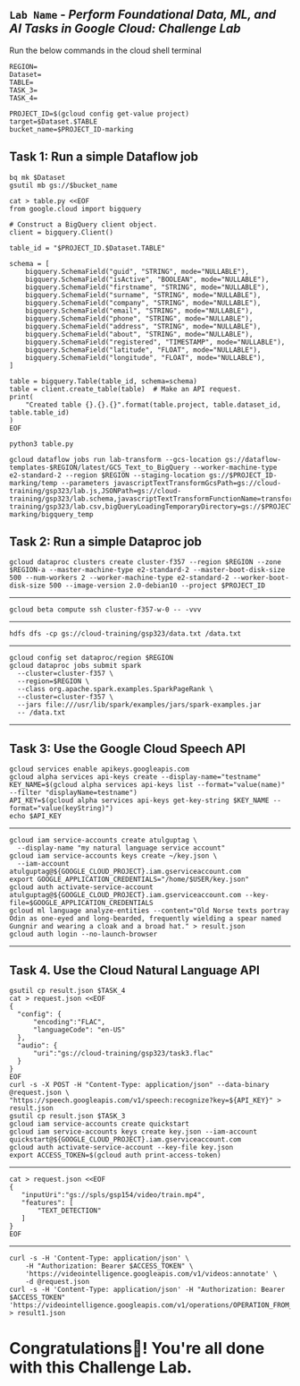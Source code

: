 ## `Lab Name` - *Perform Foundational Data, ML, and AI Tasks in Google Cloud: Challenge Lab*


Run the below commands in the cloud shell terminal

```
REGION=
Dataset=
TABLE=
TASK_3=
TASK_4=
```

```
PROJECT_ID=$(gcloud config get-value project)
target=$Dataset.$TABLE
bucket_name=$PROJECT_ID-marking
```

## Task 1: Run a simple Dataflow job

```
bq mk $Dataset
gsutil mb gs://$bucket_name
```
```
cat > table.py <<EOF
from google.cloud import bigquery

# Construct a BigQuery client object.
client = bigquery.Client()

table_id = "$PROJECT_ID.$Dataset.TABLE"

schema = [
    bigquery.SchemaField("guid", "STRING", mode="NULLABLE"),
    bigquery.SchemaField("isActive", "BOOLEAN", mode="NULLABLE"),
    bigquery.SchemaField("firstname", "STRING", mode="NULLABLE"),
    bigquery.SchemaField("surname", "STRING", mode="NULLABLE"),
    bigquery.SchemaField("company", "STRING", mode="NULLABLE"),
    bigquery.SchemaField("email", "STRING", mode="NULLABLE"),
    bigquery.SchemaField("phone", "STRING", mode="NULLABLE"),
    bigquery.SchemaField("address", "STRING", mode="NULLABLE"),
    bigquery.SchemaField("about", "STRING", mode="NULLABLE"),
    bigquery.SchemaField("registered", "TIMESTAMP", mode="NULLABLE"),
    bigquery.SchemaField("latitude", "FLOAT", mode="NULLABLE"),
    bigquery.SchemaField("longitude", "FLOAT", mode="NULLABLE"),
]

table = bigquery.Table(table_id, schema=schema)
table = client.create_table(table)  # Make an API request.
print(
    "Created table {}.{}.{}".format(table.project, table.dataset_id, table.table_id)
)
EOF
```

```
python3 table.py

gcloud dataflow jobs run lab-transform --gcs-location gs://dataflow-templates-$REGION/latest/GCS_Text_to_BigQuery --worker-machine-type e2-standard-2 --region $REGION --staging-location gs://$PROJECT_ID-marking/temp --parameters javascriptTextTransformGcsPath=gs://cloud-training/gsp323/lab.js,JSONPath=gs://cloud-training/gsp323/lab.schema,javascriptTextTransformFunctionName=transform,outputTable=$PROJECT_ID:$Dataset.$TABLE,inputFilePattern=gs://cloud-training/gsp323/lab.csv,bigQueryLoadingTemporaryDirectory=gs://$PROJECT_ID-marking/bigquery_temp
```

## Task 2: Run a simple Dataproc job

```
gcloud dataproc clusters create cluster-f357 --region $REGION --zone $REGION-a --master-machine-type e2-standard-2 --master-boot-disk-size 500 --num-workers 2 --worker-machine-type e2-standard-2 --worker-boot-disk-size 500 --image-version 2.0-debian10 --project $PROJECT_ID
```

--------------------------------------------------------------------------------------------------------------------------
```
gcloud beta compute ssh cluster-f357-w-0 -- -vvv
```
--------------------------------------------------------------------------------------------------------------------------
```
hdfs dfs -cp gs://cloud-training/gsp323/data.txt /data.txt
```
--------------------------------------------------------------------------------------------------------------------------
```
gcloud config set dataproc/region $REGION
gcloud dataproc jobs submit spark 
  --cluster=cluster-f357 \
  --region=$REGION \
  --class org.apache.spark.examples.SparkPageRank \
  --cluster=cluster-f357 \
  --jars file:///usr/lib/spark/examples/jars/spark-examples.jar 
  -- /data.txt
```
--------------------------------------------------------------------------------------------------------------------------

## Task 3: Use the Google Cloud Speech API
```
gcloud services enable apikeys.googleapis.com
gcloud alpha services api-keys create --display-name="testname" 
KEY_NAME=$(gcloud alpha services api-keys list --format="value(name)" --filter "displayName=testname")
API_KEY=$(gcloud alpha services api-keys get-key-string $KEY_NAME --format="value(keyString)")
echo $API_KEY
```
--------------------------------------------------------------------------------------------------------------------------
```
gcloud iam service-accounts create atulguptag \
  --display-name "my natural language service account"
gcloud iam service-accounts keys create ~/key.json \
  --iam-account atulguptag@${GOOGLE_CLOUD_PROJECT}.iam.gserviceaccount.com
export GOOGLE_APPLICATION_CREDENTIALS="/home/$USER/key.json"
gcloud auth activate-service-account atulguptag@${GOOGLE_CLOUD_PROJECT}.iam.gserviceaccount.com --key-file=$GOOGLE_APPLICATION_CREDENTIALS
gcloud ml language analyze-entities --content="Old Norse texts portray Odin as one-eyed and long-bearded, frequently wielding a spear named Gungnir and wearing a cloak and a broad hat." > result.json
gcloud auth login --no-launch-browser
```

--------------------------------------------------------------------------------------------------------------------------

## Task 4. Use the Cloud Natural Language API

```
gsutil cp result.json $TASK_4
cat > request.json <<EOF 
{
  "config": {
      "encoding":"FLAC",
      "languageCode": "en-US"
  },
  "audio": {
      "uri":"gs://cloud-training/gsp323/task3.flac"
  }
}
EOF
curl -s -X POST -H "Content-Type: application/json" --data-binary @request.json \
"https://speech.googleapis.com/v1/speech:recognize?key=${API_KEY}" > result.json
gsutil cp result.json $TASK_3
gcloud iam service-accounts create quickstart
gcloud iam service-accounts keys create key.json --iam-account quickstart@${GOOGLE_CLOUD_PROJECT}.iam.gserviceaccount.com
gcloud auth activate-service-account --key-file key.json
export ACCESS_TOKEN=$(gcloud auth print-access-token)
```
--------------------------------------------------------------------------------------------------------------------------
```
cat > request.json <<EOF 
{
   "inputUri":"gs://spls/gsp154/video/train.mp4",
   "features": [
       "TEXT_DETECTION"
   ]
}
EOF

```
--------------------------------------------------------------------------------------------------------------------------

```
curl -s -H 'Content-Type: application/json' \
    -H "Authorization: Bearer $ACCESS_TOKEN" \
    'https://videointelligence.googleapis.com/v1/videos:annotate' \
    -d @request.json
curl -s -H 'Content-Type: application/json' -H "Authorization: Bearer $ACCESS_TOKEN" 'https://videointelligence.googleapis.com/v1/operations/OPERATION_FROM_PREVIOUS_REQUEST' > result1.json
```

# Congratulations🎉! You're all done with this Challenge Lab.
